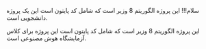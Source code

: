 سلام!!!
این پروژه الگوریتم 8 وزیر است که شامل کد پایتون است 
این یک پروژه دانشجویی است.

این پروژه الگوریتم 8 وزیر است که شامل کد پایتون است 
این پروژه برای کلاس آزمایشگاه هوش مصنوعی است.
